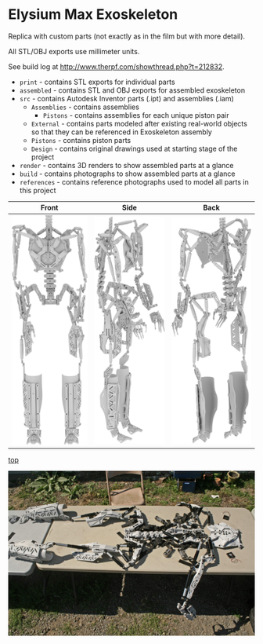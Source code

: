 # Elysium Max Exoskeleton
Replica with custom parts (not exactly as in the film but with more detail).

All STL/OBJ exports use millimeter units.

See build log at http://www.therpf.com/showthread.php?t=212832.

* `print` - contains STL exports for individual parts
* `assembled` - contains STL and OBJ exports for assembled exoskeleton
* `src` - contains Autodesk Inventor parts (.ipt) and assemblies (.iam)
    * `Assemblies` - contains assemblies
        * `Pistons` - contains assemblies for each unique piston pair
    * `External` - contains parts modeled after existing real-world objects so that they can be referenced in Exoskeleton assembly
    * `Pistons` - contains piston parts
    * `Design` - contains original drawings used at starting stage of the project
* `render` - contains 3D renders to show assembled parts at a glance
* `build` - contains photographs to show assembled parts at a glance
* `references` - contains reference photographs used to model all parts in this project

| Front | Side | Back |
|-------|------|------|
|![front](https://github.com/01binary/elysium-max-exoskeleton/raw/master/render/front.png "Front View") | ![side](https://github.com/01binary/elysium-max-exoskeleton/raw/master/render/side.png "Side View") | ![back](https://github.com/01binary/elysium-max-exoskeleton/raw/master/render/back.png "Back View")|

[top](https://github.com/01binary/elysium-max-exoskeleton/raw/master/render/top.png "Top View")

![layout](https://github.com/01binary/elysium-max-exoskeleton/raw/master/build/layout01.jpg "Layout")